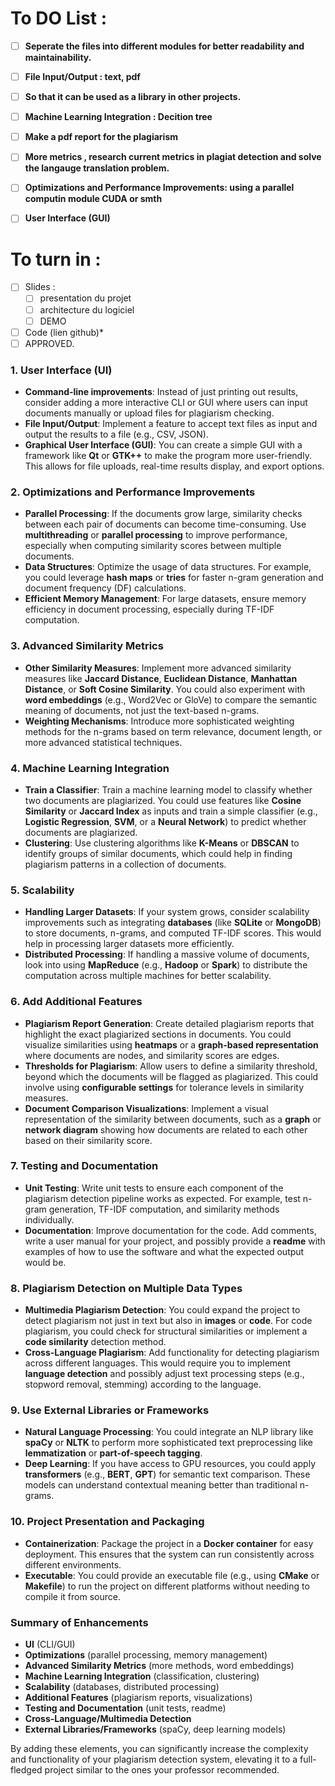 # To DO List :

- [ ] **Seperate the files into different modules for better readability and maintainability.**
- [ ] **File Input/Output : text, pdf**
- [ ] **So that it can be used as a library in other projects.**
- [ ] **Machine Learning Integration : Decition tree**
- [ ] **Make a pdf report for the plagiarism**

- [ ] **More metrics , research current metrics in plagiat detection and solve the langauge translation problem.**
- [ ] **Optimizations and Performance Improvements: using a parallel computin module CUDA or smth**
- [ ] **User Interface (GUI)**

# To turn in :

- [ ] Slides :
  - [ ] presentation du projet
  - [ ] architecture du logiciel
  - [ ] DEMO
- [ ] Code (lien github)\*
- [ ] APPROVED.

### 1. **User Interface (UI)**

- **Command-line improvements**: Instead of just printing out results, consider adding a more interactive CLI or GUI where users can input documents manually or upload files for plagiarism checking.
- **File Input/Output**: Implement a feature to accept text files as input and output the results to a file (e.g., CSV, JSON).
- **Graphical User Interface (GUI)**: You can create a simple GUI with a framework like **Qt** or **GTK++** to make the program more user-friendly. This allows for file uploads, real-time results display, and export options.

### 2. **Optimizations and Performance Improvements**

- **Parallel Processing**: If the documents grow large, similarity checks between each pair of documents can become time-consuming. Use **multithreading** or **parallel processing** to improve performance, especially when computing similarity scores between multiple documents.
- **Data Structures**: Optimize the usage of data structures. For example, you could leverage **hash maps** or **tries** for faster n-gram generation and document frequency (DF) calculations.
- **Efficient Memory Management**: For large datasets, ensure memory efficiency in document processing, especially during TF-IDF computation.

### 3. **Advanced Similarity Metrics**

- **Other Similarity Measures**: Implement more advanced similarity measures like **Jaccard Distance**, **Euclidean Distance**, **Manhattan Distance**, or **Soft Cosine Similarity**. You could also experiment with **word embeddings** (e.g., Word2Vec or GloVe) to compare the semantic meaning of documents, not just the text-based n-grams.
- **Weighting Mechanisms**: Introduce more sophisticated weighting methods for the n-grams based on term relevance, document length, or more advanced statistical techniques.

### 4. **Machine Learning Integration**

- **Train a Classifier**: Train a machine learning model to classify whether two documents are plagiarized. You could use features like **Cosine Similarity** or **Jaccard Index** as inputs and train a simple classifier (e.g., **Logistic Regression**, **SVM**, or a **Neural Network**) to predict whether documents are plagiarized.
- **Clustering**: Use clustering algorithms like **K-Means** or **DBSCAN** to identify groups of similar documents, which could help in finding plagiarism patterns in a collection of documents.

### 5. **Scalability**

- **Handling Larger Datasets**: If your system grows, consider scalability improvements such as integrating **databases** (like **SQLite** or **MongoDB**) to store documents, n-grams, and computed TF-IDF scores. This would help in processing larger datasets more efficiently.
- **Distributed Processing**: If handling a massive volume of documents, look into using **MapReduce** (e.g., **Hadoop** or **Spark**) to distribute the computation across multiple machines for better scalability.

### 6. **Add Additional Features**

- **Plagiarism Report Generation**: Create detailed plagiarism reports that highlight the exact plagiarized sections in documents. You could visualize similarities using **heatmaps** or a **graph-based representation** where documents are nodes, and similarity scores are edges.
- **Thresholds for Plagiarism**: Allow users to define a similarity threshold, beyond which the documents will be flagged as plagiarized. This could involve using **configurable settings** for tolerance levels in similarity measures.
- **Document Comparison Visualizations**: Implement a visual representation of the similarity between documents, such as a **graph** or **network diagram** showing how documents are related to each other based on their similarity score.

### 7. **Testing and Documentation**

- **Unit Testing**: Write unit tests to ensure each component of the plagiarism detection pipeline works as expected. For example, test n-gram generation, TF-IDF computation, and similarity methods individually.
- **Documentation**: Improve documentation for the code. Add comments, write a user manual for your project, and possibly provide a **readme** with examples of how to use the software and what the expected output would be.

### 8. **Plagiarism Detection on Multiple Data Types**

- **Multimedia Plagiarism Detection**: You could expand the project to detect plagiarism not just in text but also in **images** or **code**. For code plagiarism, you could check for structural similarities or implement a **code similarity** detection method.
- **Cross-Language Plagiarism**: Add functionality for detecting plagiarism across different languages. This would require you to implement **language detection** and possibly adjust text processing steps (e.g., stopword removal, stemming) according to the language.

### 9. **Use External Libraries or Frameworks**

- **Natural Language Processing**: You could integrate an NLP library like **spaCy** or **NLTK** to perform more sophisticated text preprocessing like **lemmatization** or **part-of-speech tagging**.
- **Deep Learning**: If you have access to GPU resources, you could apply **transformers** (e.g., **BERT**, **GPT**) for semantic text comparison. These models can understand contextual meaning better than traditional n-grams.

### 10. **Project Presentation and Packaging**

- **Containerization**: Package the project in a **Docker container** for easy deployment. This ensures that the system can run consistently across different environments.
- **Executable**: You could provide an executable file (e.g., using **CMake** or **Makefile**) to run the project on different platforms without needing to compile it from source.

### Summary of Enhancements

- **UI** (CLI/GUI)
- **Optimizations** (parallel processing, memory management)
- **Advanced Similarity Metrics** (more methods, word embeddings)
- **Machine Learning Integration** (classification, clustering)
- **Scalability** (databases, distributed processing)
- **Additional Features** (plagiarism reports, visualizations)
- **Testing and Documentation** (unit tests, readme)
- **Cross-Language/Multimedia Detection**
- **External Libraries/Frameworks** (spaCy, deep learning models)

By adding these elements, you can significantly increase the complexity and functionality of your plagiarism detection system, elevating it to a full-fledged project similar to the ones your professor recommended.
